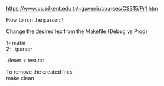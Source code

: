 https://www.cs.bilkent.edu.tr/~guvenir/courses/CS315/Pr1.htm

How to run the parser: \

Change the desired lex from the Makefile (Debug vs Prod) 

1- make \
2- ./parser



./lexer < test.txt


To remove the created files: \
make clean
